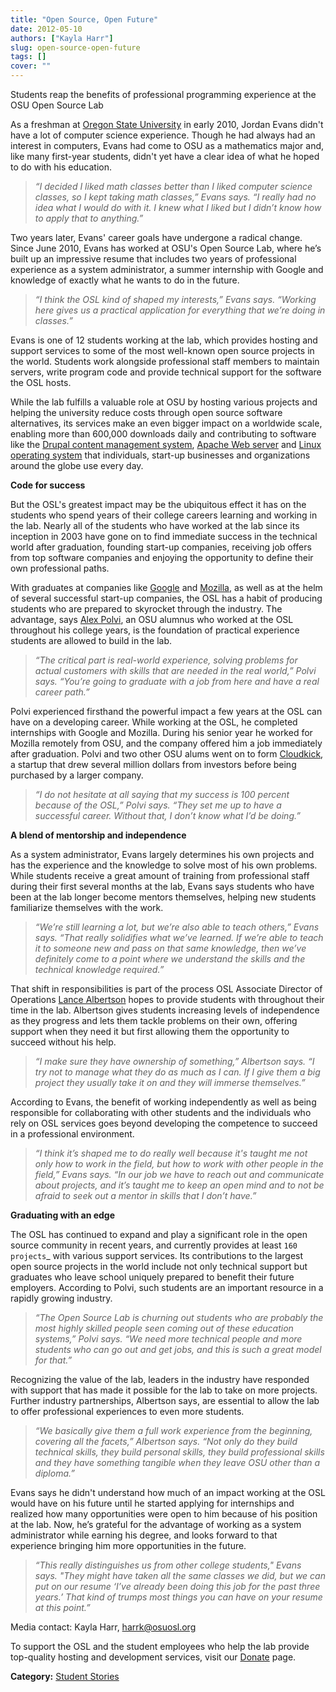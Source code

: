 ```yaml
---
title: "Open Source, Open Future"
date: 2012-05-10
authors: ["Kayla Harr"]
slug: open-source-open-future
tags: []
cover: ""
---
```


Students reap the benefits of professional programming experience at the OSU Open Source Lab

As a freshman at [Oregon State University](http://oregonstate.edu/) in early 2010, Jordan Evans didn't have a lot of
computer science experience. Though he had always had an interest in computers, Evans had come to OSU as a mathematics
major and, like many first-year students, didn't yet have a clear idea of what he hoped to do with his education.

> _“I decided I liked math classes better than I liked computer science classes, so I kept taking math classes,” Evans
> says. “I really had no idea what I would do with it. I knew what I liked but I didn’t know how to apply that to
> anything.”_

Two years later, Evans' career goals have undergone a radical change. Since June 2010, Evans has worked at OSU's Open
Source Lab, where he’s built up an impressive resume that includes two years of professional experience as a system
administrator, a summer internship with Google and knowledge of exactly what he wants to do in the future.

> _“I think the OSL kind of shaped my interests,” Evans says. “Working here gives us a practical application for
> everything that we’re doing in classes.”_

Evans is one of 12 students working at the lab, which provides hosting and support services to some of the most
well-known open source projects in the world. Students work alongside professional staff members to maintain servers,
write program code and provide technical support for the software the OSL hosts.

While the lab fulfills a valuable role at OSU by hosting various projects and helping the university reduce costs
through open source software alternatives, its services make an even bigger impact on a worldwide scale, enabling more
than 600,000 downloads daily and contributing to software like the
[Drupal content management system](http://drupal.org/), [Apache Web server](http://apache.org/) and
[Linux operating system](http://www.linuxfoundation.org/) that individuals, start-up businesses and organizations around
the globe use every day.

**Code for success**

But the OSL's greatest impact may be the ubiquitous effect it has on the students who spend years of their college
careers learning and working in the lab. Nearly all of the students who have worked at the lab since its inception in
2003 have gone on to find immediate success in the technical world after graduation, founding start-up companies,
receiving job offers from top software companies and enjoying the opportunity to define their own professional paths.

With graduates at companies like [Google](http://google.com/) and [Mozilla](http://mozilla.org/), as well as at the helm
of several successful start-up companies, the OSL has a habit of producing students who are prepared to skyrocket
through the industry. The advantage, says [Alex Polvi](http://alex.polvi.net/), an OSU alumnus who worked at the OSL
throughout his college years, is the foundation of practical experience students are allowed to build in the lab.

> _“The critical part is real-world experience, solving problems for actual customers with skills that are needed in the
> real world,” Polvi says. “You’re going to graduate with a job from here and have a real career path.”_

Polvi experienced firsthand the powerful impact a few years at the OSL can have on a developing career. While working at
the OSL, he completed internships with Google and Mozilla. During his senior year he worked for Mozilla remotely from
OSU, and the company offered him a job immediately after graduation. Polvi and two other OSU alums went on to form
[Cloudkick](https://www.cloudkick.com/), a startup that drew several million dollars from investors before being
purchased by a larger company.

> _“I do not hesitate at all saying that my success is 100 percent because of the OSL,” Polvi says. “They set me up to
> have a successful career. Without that, I don’t know what I’d be doing.”_

**A blend of mentorship and independence**

As a system administrator, Evans largely determines his own projects and has the experience and the knowledge to solve
most of his own problems. While students receive a great amount of training from professional staff during their first
several months at the lab, Evans says students who have been at the lab longer become mentors themselves, helping new
students familiarize themselves with the work.

> _“We’re still learning a lot, but we’re also able to teach others,” Evans says. “That really solidifies what we’ve
> learned. If we’re able to teach it to someone new and pass on that same knowledge, then we’ve definitely come to a
> point where we understand the skills and the technical knowledge required.”_

That shift in responsibilities is part of the process OSL Associate Director of Operations
[Lance Albertson](http://lancealbertson.com/) hopes to provide students with throughout their time in the lab. Albertson
gives students increasing levels of independence as they progress and lets them tackle problems on their own, offering
support when they need it but first allowing them the opportunity to succeed without his help.

> _“I make sure they have ownership of something,” Albertson says. “I try not to manage what they do as much as I can.
> If I give them a big project they usually take it on and they will immerse themselves.”_

According to Evans, the benefit of working independently as well as being responsible for collaborating with other
students and the individuals who rely on OSL services goes beyond developing the competence to succeed in a professional
environment.

> _“I think it’s shaped me to do really well because it's taught me not only how to work in the field, but how to work
> with other people in the field,” Evans says. “In our job we have to reach out and communicate about projects, and it’s
> taught me to keep an open mind and to not be afraid to seek out a mentor in skills that I don’t have.”_

**Graduating with an edge**

The OSL has continued to expand and play a significant role in the open source community in recent years, and currently
provides at least `160 projects`\_ with various support services. Its contributions to the largest open source projects
in the world include not only technical support but graduates who leave school uniquely prepared to benefit their future
employers. According to Polvi, such students are an important resource in a rapidly growing industry.

> _“The Open Source Lab is churning out students who are probably the most highly skilled people seen coming out of
> these education systems,” Polvi says. “We need more technical people and more students who can go out and get jobs,
> and this is such a great model for that.”_

Recognizing the value of the lab, leaders in the industry have responded with support that has made it possible for the
lab to take on more projects. Further industry partnerships, Albertson says, are essential to allow the lab to offer
professional experiences to even more students.

> _“We basically give them a full work experience from the beginning, covering all the facets,” Albertson says. “Not
> only do they build technical skills, they build personal skills, they build professional skills and they have
> something tangible when they leave OSU other than a diploma.”_

Evans says he didn't understand how much of an impact working at the OSL would have on his future until he started
applying for internships and realized how many opportunities were open to him because of his position at the lab. Now,
he’s grateful for the advantage of working as a system administrator while earning his degree, and looks forward to that
experience bringing him more opportunities in the future.

> _“This really distinguishes us from other college students," Evans says. "They might have taken all the same classes
> we did, but we can put on our resume ‘I’ve already been doing this job for the past three years.’ That kind of trumps
> most things you can have on your resume at this point.”_

Media contact: Kayla Harr, <harrk@osuosl.org>

To support the OSL and the student employees who help the lab provide top-quality hosting and development services,
visit our [Donate](/donate) page.

**Category:** [Student Stories](/students/stories)
